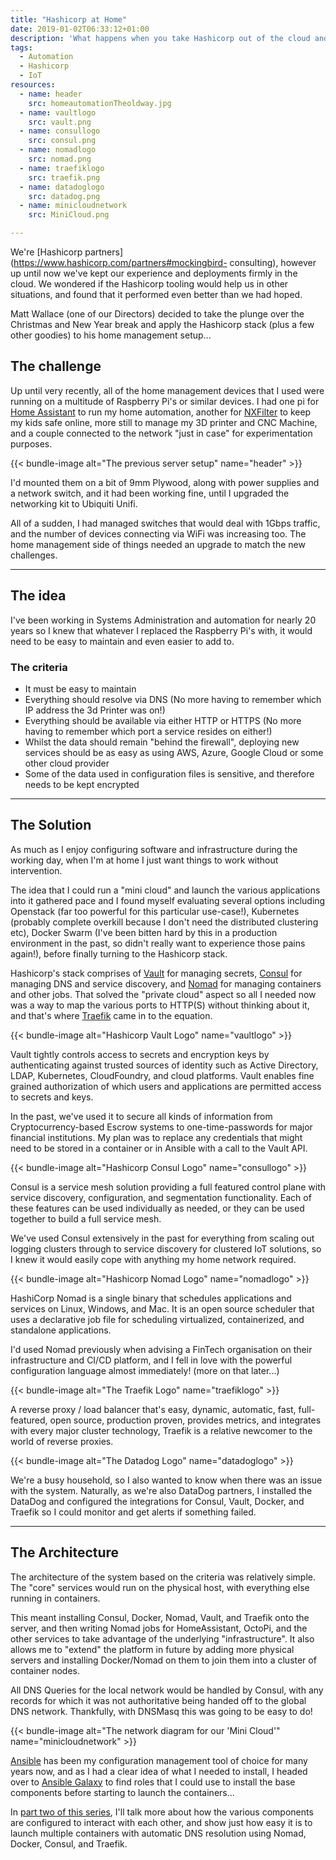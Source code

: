 ```yaml
--- 
title: "Hashicorp at Home"
date: 2019-01-02T06:33:12+01:00 
description: 'What happens when you take Hashicorp out of the cloud and on to a home network?'
tags:
  - Automation 
  - Hashicorp
  - IoT
resources:
  - name: header
    src: homeautomationTheoldway.jpg
  - name: vaultlogo
    src: vault.png
  - name: consullogo
    src: consul.png
  - name: nomadlogo
    src: nomad.png
  - name: traefiklogo
    src: traefik.png
  - name: datadoglogo
    src: datadog.png
  - name: minicloudnetwork
    src: MiniCloud.png

---
```

We're [Hashicorp partners](https://www.hashicorp.com/partners#mockingbird-
consulting), however up until now we've kept our experience and deployments
firmly in the cloud. We wondered if the Hashicorp tooling would help us in
other situations, and found that it performed even better than we had hoped.

Matt Wallace (one of our Directors) decided to take the plunge over the
Christmas and New Year break and apply the Hashicorp stack (plus a few other
goodies) to his home management setup...

## The challenge

Up until very recently, all of the home management devices that I used were
running on a multitude of Raspberry Pi's or similar devices. I had one pi for
[Home Assistant](https://www.home-assistant.io/) to run my home automation,
another for [NXFilter](https://www.nxfilter.org) to keep my kids safe online,
more still to manage my 3D printer and CNC Machine, and a couple connected to
the network "just in case" for experimentation purposes.

{{< bundle-image  alt="The previous server setup" name="header" >}}

I'd mounted them on a bit of 9mm Plywood, along with power supplies and a
network switch, and it had been working fine, until I upgraded the networking
kit to Ubiquiti Unifi.

All of a sudden, I had managed switches that would deal with 1Gbps traffic,
and the number of devices connecting via WiFi was increasing too. The home
management side of things needed an upgrade to match the new challenges.

* * *

## The idea

I've been working in Systems Administration and automation for nearly 20 years
so I knew that whatever I replaced the Raspberry Pi's with, it would need to
be easy to maintain and even easier to add to.

### The criteria

* It must be easy to maintain
* Everything should resolve via DNS (No more having to remember which IP address the 3d Printer was on!)
* Everything should be available via either HTTP or HTTPS (No more having to remember which port a service resides on either!)
* Whilst the data should remain "behind the firewall", deploying new services should be as easy as using AWS, Azure, Google Cloud or some other cloud provider
* Some of the data used in configuration files is sensitive, and therefore needs to be kept encrypted

* * *

## The Solution

As much as I enjoy configuring software and infrastructure during the working
day, when I'm at home I just want things to work without intervention.

The idea that I could run a "mini cloud" and launch the various applications
into it gathered pace and I found myself evaluating several options including
Openstack (far too powerful for this particular use-case!), Kubernetes
(probably complete overkill because I don't need the distributed clustering
etc), Docker Swarm (I've been bitten hard by this in a production environment
in the past, so didn't really want to experience those pains again!), before
finally turning to the Hashicorp stack.

Hashicorp's stack comprises of [Vault](https://vaultproject.io/) for managing
secrets, [Consul](https://consul.io) for managing DNS and service discovery,
and [Nomad](https://nomadproject.io/) for managing containers and other jobs.
That solved the "private cloud" aspect so all I needed now was a way to map
the various ports to HTTP(S) without thinking about it, and that's where
[Traefik](https://traefik.io/) came in to the equation.

{{< bundle-image  alt="Hashicorp Vault Logo" name="vaultlogo" >}}

Vault tightly controls access to secrets and encryption keys by authenticating
against trusted sources of identity such as Active Directory, LDAP,
Kubernetes, CloudFoundry, and cloud platforms. Vault enables fine grained
authorization of which users and applications are permitted access to secrets
and keys.

In the past, we've used it to secure all kinds of information from
Cryptocurrency-based Escrow systems to one-time-passwords for major financial
institutions. My plan was to replace any credentials that might need to be
stored in a container or in Ansible with a call to the Vault API.

{{< bundle-image  alt="Hashicorp Consul Logo" name="consullogo" >}}

Consul is a service mesh solution providing a full featured control plane with
service discovery, configuration, and segmentation functionality. Each of
these features can be used individually as needed, or they can be used
together to build a full service mesh.

We've used Consul extensively in the past for everything from scaling out
logging clusters through to service discovery for clustered IoT solutions, so
I knew it would easily cope with anything my home network required.


{{< bundle-image  alt="Hashicorp Nomad Logo" name="nomadlogo" >}}

HashiCorp Nomad is a single binary that schedules applications and services on
Linux, Windows, and Mac. It is an open source scheduler that uses a
declarative job file for scheduling virtualized, containerized, and standalone
applications.

I'd used Nomad previously when advising a FinTech organisation on their
infrastructure and CI/CD platform, and I fell in love with the powerful
configuration language almost immediately! (more on that later...)

{{< bundle-image  alt="The Traefik Logo" name="traefiklogo" >}}

A reverse proxy / load balancer that's easy, dynamic, automatic, fast, full-
featured, open source, production proven, provides metrics, and integrates
with every major cluster technology, Traefik is a relative newcomer to the
world of reverse proxies.

{{< bundle-image  alt="The Datadog Logo" name="datadoglogo" >}}

We're a busy household, so I also wanted to know when there was an issue with
the system. Naturally, as we're also DataDog partners, I installed the DataDog
and configured the integrations for Consul, Vault, Docker, and Traefik so I
could monitor and get alerts if something failed.

* * *

## The Architecture

The architecture of the system based on the criteria was relatively simple.
The "core" services would run on the physical host, with everything else
running in containers.

This meant installing Consul, Docker, Nomad, Vault, and Traefik onto the
server, and then writing Nomad jobs for HomeAssistant, OctoPi, and the other
services to take advantage of the underlying "infrastructure". It also allows
me to "extend" the platform in future by adding more physical servers and
installing Docker/Nomad on them to join them into a cluster of container
nodes.

All DNS Queries for the local network would be handled by Consul, with any
records for which it was not authoritative being handed off to the global DNS
network. Thankfully, with DNSMasq this was going to be easy to do!

{{< bundle-image  alt="The network diagram for our 'Mini Cloud'" name="minicloudnetwork" >}}

[Ansible](https://www.ansible.com/) has been my configuration management tool
of choice for many years now, and as I had a clear idea of what I needed to
install, I headed over to [Ansible Galaxy](https://galaxy.ansible.com/) to
find roles that I could use to install the base components before starting to
launch the containers...

In [part two of this series](/blog/2019-01-08-hashicorp-at-home-part-2/), I'll
talk more about how the various components are configured to interact with
each other, and show just how easy it is to launch multiple containers with
automatic DNS resolution using Nomad, Docker, Consul, and Traefik.

